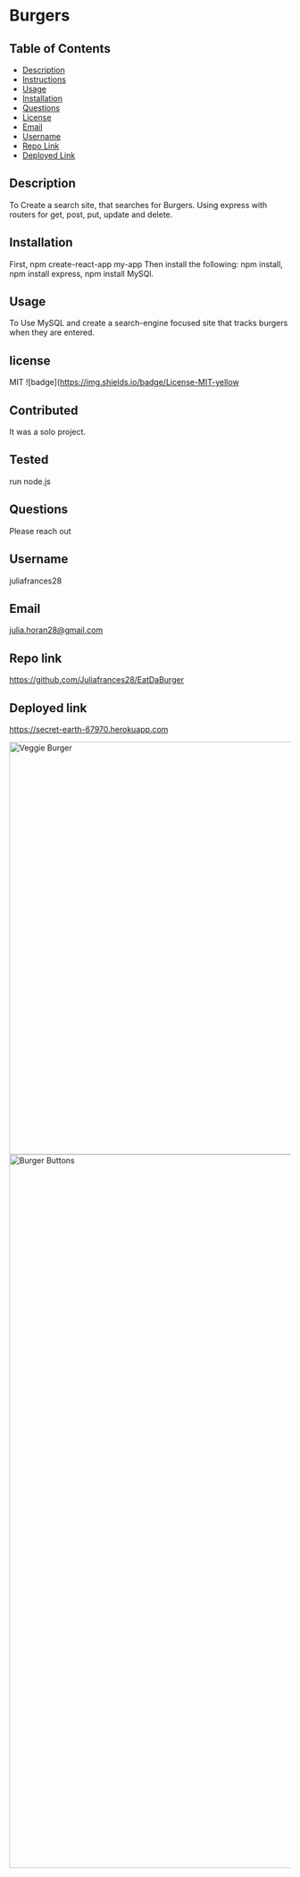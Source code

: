 
# Burgers


## Table of Contents

 * [Description](#Description)
 * [Instructions](#Instructions)
 * [Usage](#Usage)
 * [Installation](#Installation)
 * [Questions](#Questions)
 * [License](#License)
 * [Email](#Email)
 * [Username](#Username)
 * [Repo Link](#Repolink)
 * [Deployed Link](#Deployedlink)
 

## Description
To Create a search site, that searches for Burgers. Using express with routers for get, post, put, update and delete. 

## Installation
First, npm create-react-app my-app Then install the following: npm install, npm install express, npm install MySQl. 

## Usage
To Use MySQL and create a search-engine focused site that tracks burgers when they are entered. 

## license
MIT ![badge](https://img.shields.io/badge/License-MIT-yellow

## Contributed
It was a solo project.

## Tested
run node.js

## Questions
Please reach out

## Username
juliafrances28

## Email
julia.horan28@gmail.com

## Repo link
https://github.com/Juliafrances28/EatDaBurger

## Deployed link
https://secret-earth-67970.herokuapp.com

<img width="739" alt="Veggie Burger" src="https://user-images.githubusercontent.com/67694214/129425003-fa5dbbd4-fef2-4463-82b8-1ca5c205fed6.png">


<img width="1278" alt="Burger Buttons" src="https://user-images.githubusercontent.com/67694214/129424975-b109bbf3-068c-4712-b725-f86233b488fa.png">

